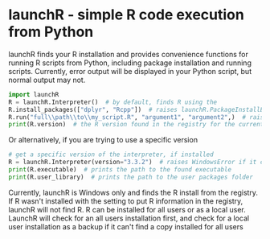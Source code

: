 # launchR - simple R code execution from Python

launchR finds your R installation and provides convenience functions for running R scripts from Python, including
package installation and running scripts. Currently, error output will be displayed in your Python script,
but normal output may not.

```python
import launchR
R = launchR.Interpreter()  # by default, finds R using the 
R.install_packages(["dplyr", "Rcpp"])  # raises launchR.PackageInstallError on failure
R.run("full\\path\\to\\my_script.R", "argument1", "argument2",)  # raises subprocess.CalledProcessError on failure
print(R.version)  # the R version found in the registry for the current interpreter
```

Or alternatively, if you are trying to use a specific version
```python
# get a specific version of the interpreter, if installed
R = launchR.Interpreter(version="3.3.2")  # raises WindowsError if it can't be found
print(R.executable)  # prints the path to the found executable
print(R.user_library)  # prints the path to the user packages folder
```

Currently, launchR is Windows only and finds the R install from the registry. If R wasn't installed with the setting
to put R information in the registry, launchR will not find R. R can be installed for all users or as a local user.
LaunchR will check for an all users installation first, and check for a local user installation as a backup if it can't
find a copy installed for all users